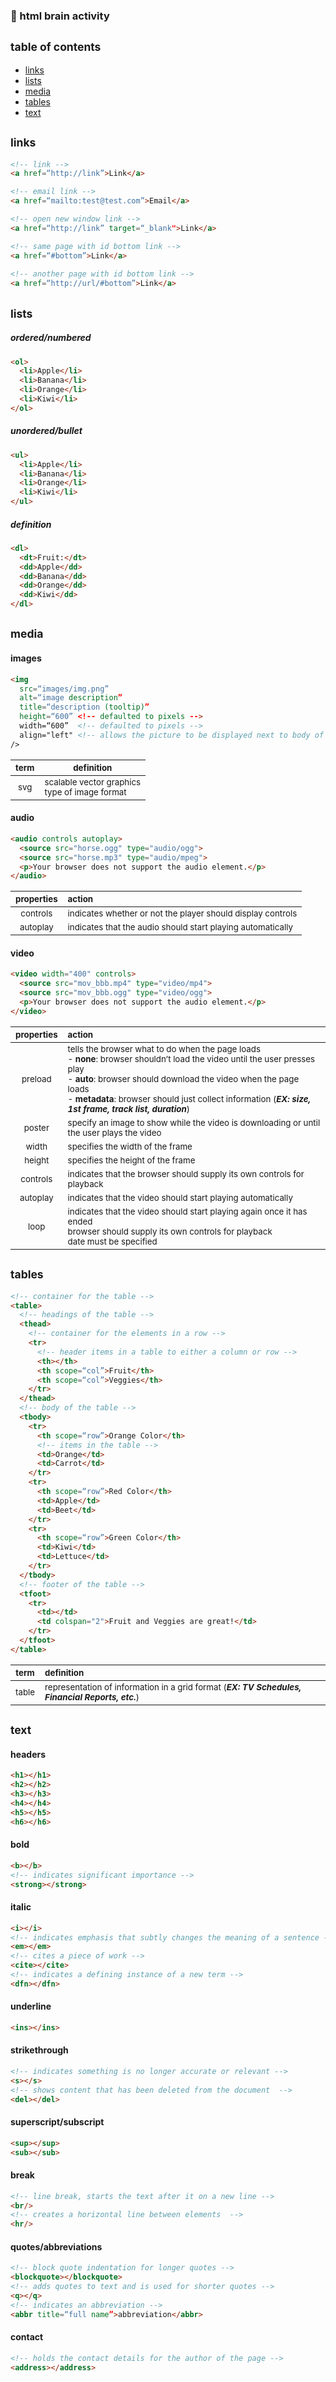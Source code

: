 ### 🧠 html brain activity

## <sub>table of contents</sub>
- [links](#links)
- [lists](#lists)
- [media](#media)
- [tables](#tables)
- [text](#text)

## <sub>links</sub>
```html
<!-- link -->   
<a href=“http://link”>Link</a> 

<!-- email link -->        
<a href=“mailto:test@test.com”>Email</a>  

<!-- open new window link -->        
<a href=“http://link” target=“_blank">Link</a>

<!-- same page with id bottom link -->                                    
<a href=“#bottom”>Link</a>
                                     
<!-- another page with id bottom link -->   
<a href=“http://url/#bottom”>Link</a>
```

## <sub>lists</sub>
##### ordered/numbered
```html
<ol>
  <li>Apple</li> 
  <li>Banana</li> 
  <li>Orange</li>
  <li>Kiwi</li>
</ol> 
```
##### unordered/bullet
```html
<ul>
  <li>Apple</li> 
  <li>Banana</li> 
  <li>Orange</li>
  <li>Kiwi</li>
</ul> 
```
##### definition
```html
<dl>
  <dt>Fruit:</dt>
  <dd>Apple</dd> 
  <dd>Banana</dd> 
  <dd>Orange</dd>
  <dd>Kiwi</dd>
</dl> 
```

## <sub>media</sub>
#### images
```html
<img 
  src=“images/img.png” 
  alt=“image description” 
  title=“description (tooltip)” 
  height=“600” <!-- defaulted to pixels --> 
  width=“600”  <!-- defaulted to pixels --> 
  align="left" <!-- allows the picture to be displayed next to body of text, not integrated into text --> 
/>  
```
|<sub>term</sub>|<sub>definition</sub>|
| :-: | - |
|<sub>svg</sub>|<sub>scalable vector graphics <br/> type of image format</sub>|

#### audio
```html
<audio controls autoplay>
  <source src="horse.ogg" type="audio/ogg">
  <source src="horse.mp3" type="audio/mpeg">
  <p>Your browser does not support the audio element.</p>
</audio>
```
|<sub>properties</sub>|<sub>action</sub>|
| :-: | :- |
|<sub>controls</sub>|<sub>indicates whether or not the player should display controls</sub>|
|<sub>autoplay</sub>|<sub>indicates that the audio should start playing automatically</sub>|

#### video
```html
<video width="400" controls>
  <source src="mov_bbb.mp4" type="video/mp4">
  <source src="mov_bbb.ogg" type="video/ogg">
  <p>Your browser does not support the audio element.</p>
</video>  
```
|<sub>properties</sub>|<sub>action</sub>|
| :-: | :- |
|<sub>preload</sub>|<sub>tells the browser what to do when the page loads<br/>- **none**: browser shouldn’t load the video until the user presses play<br/>- **auto**: browser should download the video when the page loads<br/>- **metadata**: browser should just collect information (_**EX: size, 1st frame, track list, duration**_)</sub>|
|<sub>poster</sub>|<sub>specify an image to show while the video is downloading or until the user plays the video</sub>|
|<sub>width</sub>|<sub>specifies the width of the frame</sub>|
|<sub>height</sub>|<sub>specifies the height of the frame</sub>|
|<sub>controls</sub>|<sub>indicates that the browser should supply its own controls for playback</sub>|
|<sub>autoplay</sub>|<sub>indicates that the video should start playing automatically</sub>|
|<sub>loop</sub>|<sub>indicates that the video should start playing again once it has ended<br/>browser should supply its own controls for playback<br/>date must be specified</sub>|

## <sub>tables</sub>
```html
<!-- container for the table -->
<table> 
  <!-- headings of the table -->
  <thead>
    <!-- container for the elements in a row -->
    <tr> 
      <!-- header items in a table to either a column or row -->
      <th></th>
      <th scope=“col”>Fruit</th>
      <th scope=“col”>Veggies</th>
    </tr>
  </thead>
  <!-- body of the table -->
  <tbody> 
    <tr>
      <th scope=“row”>Orange Color</th>
      <!-- items in the table -->
      <td>Orange</td> 
      <td>Carrot</td>
    </tr>
    <tr>
      <th scope=“row”>Red Color</th>
      <td>Apple</td>
      <td>Beet</td>
    </tr>
    <tr>
      <th scope=“row”>Green Color</th>
      <td>Kiwi</td>
      <td>Lettuce</td>
    </tr>
  </tbody>
  <!-- footer of the table -->
  <tfoot> 
    <tr>
      <td></td>
      <td colspan="2">Fruit and Veggies are great!</td>
    </tr>
  </tfoot>
</table>
```
|<sub>term</sub>|<sub>definition</sub>|
| :-: | :- |
|<sub>table</sub>|<sub>representation of information in a grid format (_**EX: TV Schedules, Financial Reports, etc.**_)</sub>|

## <sub>text</sub>
#### headers
```html
<h1></h1> 
<h2></h2>                                                            
<h3></h3> 
<h4></h4>
<h5></h5>
<h6></h6> 
```
#### bold
```html
<b></b>
<!-- indicates significant importance -->
<strong></strong>  
```
#### italic
```html
<i></i>
<!-- indicates emphasis that subtly changes the meaning of a sentence -->
<em></em>
<!-- cites a piece of work -->
<cite></cite>      
<!-- indicates a defining instance of a new term -->
<dfn></dfn>
```
#### underline
```html
<ins></ins> 
```
#### strikethrough
```html
<!-- indicates something is no longer accurate or relevant -->
<s></s> 
<!-- shows content that has been deleted from the document  -->
<del></del>
```
#### superscript/subscript
```html
<sup></sup> 
<sub></sub>
```
#### break 
```html
<!-- line break, starts the text after it on a new line -->
<br/> 
<!-- creates a horizontal line between elements  -->
<hr/> 
```
#### quotes/abbreviations 
```html
<!-- block quote indentation for longer quotes -->
<blockquote></blockquote>
<!-- adds quotes to text and is used for shorter quotes -->
<q></q>
<!-- indicates an abbreviation -->
<abbr title=“full name”>abbreviation</abbr> 
```
#### contact
```html
<!-- holds the contact details for the author of the page -->
<address></address>                                
```

